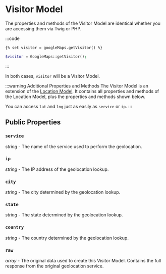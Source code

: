 # Visitor Model

The properties and methods of the Visitor Model are identical whether you are accessing them via Twig or PHP.

:::code
```twig
{% set visitor = googleMaps.getVisitor() %}
```
```php
$visitor = GoogleMaps::getVisitor();
```
:::

In both cases, `visitor` will be a Visitor Model.

:::warning Additional Properties and Methods
The Visitor Model is an extension of the [Location Model](/models/location-model/). It contains all properties and methods of the Location Model, plus the properties and methods shown below.

You can access `lat` and `lng` just as easily as `service` or `ip`.
:::

## Public Properties

### `service`

_string_ - The name of the service used to perform the geolocation.

### `ip`

_string_ - The IP address of the geolocation lookup.

### `city`

_string_ - The city determined by the geolocation lookup.

### `state`

_string_ - The state determined by the geolocation lookup.

### `country`

_string_ - The country determined by the geolocation lookup.

### `raw`

_array_ - The original data used to create this Visitor Model. Contains the full response from the original geolocation service.
